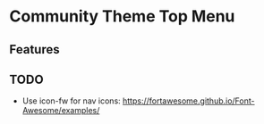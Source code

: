 # Community Theme Top Menu

## Features

## TODO

- Use icon-fw for nav icons:
https://fortawesome.github.io/Font-Awesome/examples/
